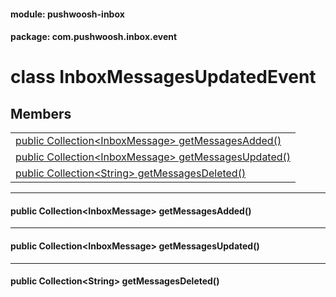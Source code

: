
#### module: pushwoosh-inbox  

#### package: com.pushwoosh.inbox.event  

# <a name="heading"></a>class InboxMessagesUpdatedEvent  

## Members  

<table>
	<tr>
		<td><a href="#1a200cf22e1192aa379f9e6eb9945b2acd">public Collection&lt;InboxMessage&gt; getMessagesAdded()</a></td>
	</tr>
	<tr>
		<td><a href="#1aaba3904c523cdace0d90372533c8a755">public Collection&lt;InboxMessage&gt; getMessagesUpdated()</a></td>
	</tr>
	<tr>
		<td><a href="#1ad45a55ae2a81f918aff4afea14a69f23">public Collection&lt;String&gt; getMessagesDeleted()</a></td>
	</tr>
</table>


----------  
  

#### <a name="1a200cf22e1192aa379f9e6eb9945b2acd"></a>public Collection&lt;InboxMessage&gt; getMessagesAdded()  


----------  
  

#### <a name="1aaba3904c523cdace0d90372533c8a755"></a>public Collection&lt;InboxMessage&gt; getMessagesUpdated()  


----------  
  

#### <a name="1ad45a55ae2a81f918aff4afea14a69f23"></a>public Collection&lt;String&gt; getMessagesDeleted()  
